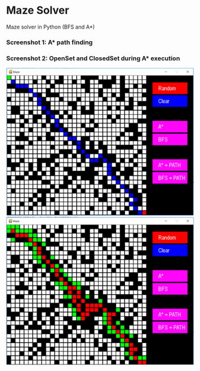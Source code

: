 # Maze Solver
Maze solver in Python (BFS and A*)

### Screenshot 1: A* path finding
### Screenshot 2: OpenSet and ClosedSet during A* execution

![alt text](https://raw.githubusercontent.com/arblitroshani/maze_solver/master/screenshots/A_star.PNG)
![alt text](https://raw.githubusercontent.com/arblitroshani/maze_solver/master/screenshots/openset_closedset.PNG)
